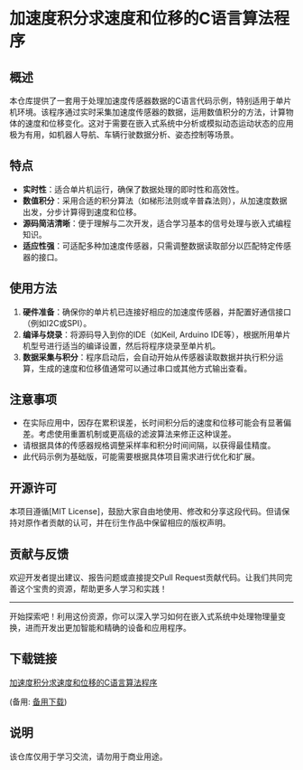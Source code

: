 # 加速度积分求速度和位移的C语言算法程序

## 概述

本仓库提供了一套用于处理加速度传感器数据的C语言代码示例，特别适用于单片机环境。该程序通过实时采集加速度传感器的数据，运用数值积分的方法，计算物体的速度和位移变化。这对于需要在嵌入式系统中分析或模拟动态运动状态的应用极为有用，如机器人导航、车辆行驶数据分析、姿态控制等场景。

## 特点

- **实时性**：适合单片机运行，确保了数据处理的即时性和高效性。
- **数值积分**：采用合适的积分算法（如梯形法则或辛普森法则），从加速度数据出发，分步计算得到速度和位移。
- **源码简洁清晰**：便于理解与二次开发，适合学习基本的信号处理与嵌入式编程知识。
- **适应性强**：可适配多种加速度传感器，只需调整数据读取部分以匹配特定传感器的接口。

## 使用方法

1. **硬件准备**：确保你的单片机已连接好相应的加速度传感器，并配置好通信接口（例如I2C或SPI）。
2. **编译与烧录**：将源码导入到你的IDE（如Keil, Arduino IDE等），根据所用单片机型号进行适当的编译设置，然后将程序烧录至单片机。
3. **数据采集与积分**：程序启动后，会自动开始从传感器读取数据并执行积分运算，生成的速度和位移值通常可以通过串口或其他方式输出查看。

## 注意事项

- 在实际应用中，因存在累积误差，长时间积分后的速度和位移可能会有显著偏差。考虑使用重置机制或更高级的滤波算法来修正这种误差。
- 请根据具体的传感器规格调整采样率和积分时间间隔，以获得最佳精度。
- 此代码示例为基础版，可能需要根据具体项目需求进行优化和扩展。

## 开源许可

本项目遵循[MIT License]，鼓励大家自由地使用、修改和分享这段代码。但请保持对原作者贡献的认可，并在衍生作品中保留相应的版权声明。

## 贡献与反馈

欢迎开发者提出建议、报告问题或直接提交Pull Request贡献代码。让我们共同完善这个宝贵的资源，帮助更多人学习和实践！

---

开始探索吧！利用这份资源，你可以深入学习如何在嵌入式系统中处理物理量变换，进而开发出更加智能和精确的设备和应用程序。

## 下载链接
[加速度积分求速度和位移的C语言算法程序](https://pan.quark.cn/s/1dcb1b925293) 

(备用: [备用下载](https://pan.baidu.com/s/1kWEFjuU8aMMwkihEu_LE0A?pwd=1234))

## 说明

该仓库仅用于学习交流，请勿用于商业用途。
